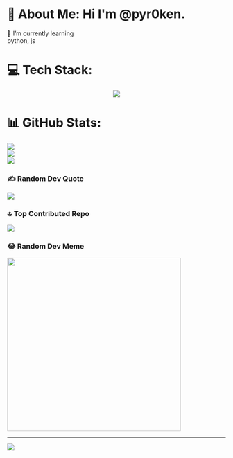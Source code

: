 # 💫 About Me: Hi I'm @pyr0ken.
🌱 I’m currently learning<br>python, js


# 💻 Tech Stack:
<p align="center">
  <a href="https://skillicons.dev">
    <img src="https://skillicons.dev/icons?i=python,django,git,linux,vscode, postgres,postman,docker,html,css,js" />
  </a>
</p>

# 📊 GitHub Stats:
![](https://github-readme-stats.vercel.app/api?username=pyr0ken&theme=dark&hide_border=false&include_all_commits=true&count_private=false)<br/>
![](https://github-readme-streak-stats.herokuapp.com/?user=pyr0ken&theme=dark&hide_border=false)<br/>
![](https://github-readme-stats.vercel.app/api/top-langs/?username=pyr0ken&theme=dark&hide_border=false&include_all_commits=true&count_private=false&layout=compact)

### ✍️ Random Dev Quote
![](https://quotes-github-readme.vercel.app/api?type=vetical&theme=dark)

### 🔝 Top Contributed Repo
![](https://github-contributor-stats.vercel.app/api?username=pyr0ken&limit=5&theme=dark&combine_all_yearly_contributions=true)

### 😂 Random Dev Meme
<img src='https://randommeme-five.vercel.app/' style="height: 400px;"/>

---
[![](https://visitcount.itsvg.in/api?id=pyr0ken&icon=5&color=4)](https://visitcount.itsvg.in)

<!-- Proudly created with GPRM ( https://gprm.itsvg.in ) -->
